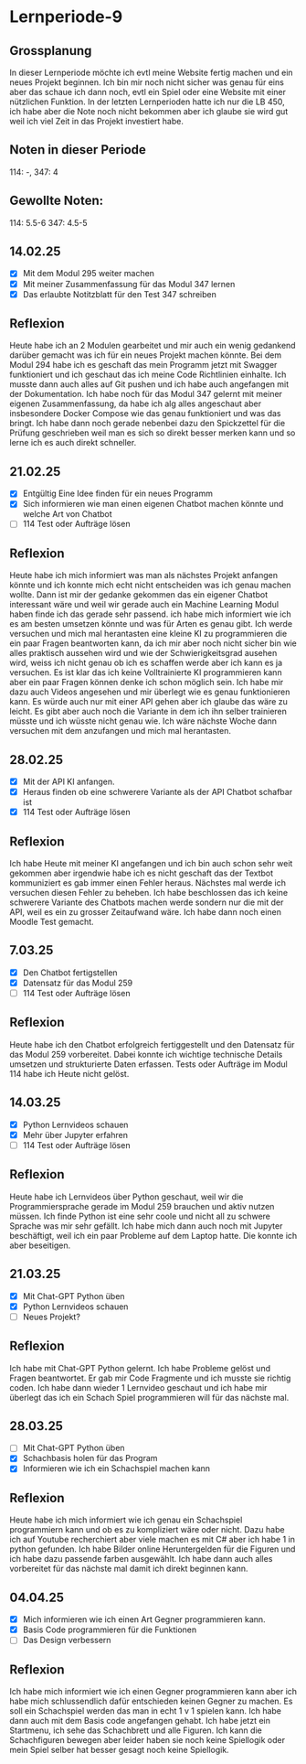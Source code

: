 # Lernperiode-9


## Grossplanung

In dieser Lernperiode möchte ich evtl meine Website fertig machen und ein neues Projekt beginnen. Ich bin mir noch nicht sicher was genau für eins aber das schaue ich dann noch, evtl ein Spiel oder eine Website mit einer nützlichen Funktion. In der letzten Lernperioden hatte ich nur die LB 450, ich habe aber die Note noch nicht bekommen aber ich glaube sie wird gut weil ich viel Zeit in das Projekt investiert habe.

## Noten in dieser Periode

114: -, 347: 4

## Gewollte Noten:

114: 5.5-6 347: 4.5-5

## 14.02.25
- [x] Mit dem Modul 295 weiter machen
- [x] Mit meiner Zusammenfassung für das Modul 347 lernen
- [x] Das erlaubte Notitzblatt für den Test 347 schreiben
 
## Reflexion

Heute habe ich an 2 Modulen gearbeitet und mir auch ein wenig gedankend darüber gemacht was ich für ein neues Projekt machen könnte. Bei dem Modul 294 habe ich es geschaft das mein Programm jetzt mit Swagger funktioniert und ich geschaut das ich meine Code Richtlinien einhalte. Ich musste dann auch alles auf Git pushen und ich habe auch angefangen mit der Dokumentation. Ich habe noch für das Modul 347 gelernt mit meiner eigenen Zusammenfassung, da habe ich alg alles angeschaut aber insbesondere Docker Compose wie das genau funktioniert und was das bringt. Ich habe dann noch gerade nebenbei dazu den Spickzettel für die Prüfung geschrieben weil man es sich so direkt besser merken kann und so lerne ich es auch direkt schneller.

## 21.02.25
- [x] Entgültig Eine Idee finden für ein neues Programm
- [x] Sich informieren wie man einen eigenen Chatbot machen könnte und welche Art von Chatbot
- [ ] 114 Test oder Aufträge lösen
 
## Reflexion
Heute habe ich mich informiert was man als nächstes Projekt anfangen könnte und ich konnte mich echt nicht entscheiden was ich genau machen wollte. Dann ist mir der gedanke gekommen das ein eigener Chatbot interessant wäre und weil wir gerade auch ein Machine Learning Modul haben finde ich das gerade sehr passend. ich habe mich informiert wie ich es am besten umsetzen könnte und was für Arten es genau gibt. Ich werde versuchen und mich mal herantasten eine kleine KI zu programmieren die ein paar Fragen beantworten kann, da ich mir aber noch nicht sicher bin wie alles praktisch aussehen wird und wie der Schwierigkeitsgrad ausehen wird, weiss ich nicht genau ob ich es schaffen werde aber ich kann es ja versuchen. Es ist klar das ich keine Volltrainierte KI programmieren kann aber ein paar Fragen können denke ich schon möglich sein. Ich habe mir dazu auch Videos angesehen und mir überlegt wie es genau funktionieren kann. Es würde auch nur mit einer API gehen aber ich glaube das wäre zu leicht. Es gibt aber auch noch die Variante in dem ich ihn selber trainieren müsste und ich wüsste nicht genau wie. Ich wäre nächste Woche dann versuchen mit dem anzufangen und mich mal herantasten.

## 28.02.25
- [x] Mit der API KI anfangen.
- [x] Heraus finden ob eine schwerere Variante als der API Chatbot schafbar ist
- [x] 114 Test oder Aufträge lösen
 
## Reflexion

Ich habe Heute mit meiner KI angefangen und ich bin auch schon sehr weit gekommen aber irgendwie habe ich es nicht geschaft das der Textbot kommuniziert es gab immer einen Fehler heraus. Nächstes mal werde ich versuchen diesen Fehler zu beheben. Ich habe beschlossen das ich keine schwerere Variante des Chatbots machen werde sondern nur die mit der API, weil es ein zu grosser Zeitaufwand wäre. Ich habe dann noch einen Moodle Test gemacht.

## 7.03.25
- [x] Den Chatbot fertigstellen
- [x] Datensatz für das Modul 259
- [ ] 114 Test oder Aufträge lösen

## Reflexion

Heute habe ich den Chatbot erfolgreich fertiggestellt und den Datensatz für das Modul 259 vorbereitet. Dabei konnte ich wichtige technische Details umsetzen und strukturierte Daten erfassen. Tests oder Aufträge im Modul 114 habe ich Heute nicht gelöst.

## 14.03.25
- [x] Python Lernvideos schauen
- [x] Mehr über Jupyter erfahren
- [ ] 114 Test oder Aufträge lösen

## Reflexion

Heute habe ich Lernvideos über Python geschaut, weil wir die Programmiersprache gerade im Modul 259 brauchen und aktiv nutzen müssen. Ich finde Python ist eine sehr coole und nicht all zu schwere Sprache was mir sehr gefällt. Ich habe mich dann auch noch mit Jupyter beschäftigt, weil ich ein paar Probleme auf dem Laptop hatte. Die konnte ich aber beseitigen.

## 21.03.25
- [x] Mit Chat-GPT Python üben
- [x] Python Lernvideos schauen
- [ ] Neues Projekt?

## Reflexion
Ich habe mit Chat-GPT Python gelernt. Ich habe Probleme gelöst und Fragen beantwortet. Er gab mir Code Fragmente und ich musste sie richtig coden. Ich habe dann wieder 1 Lernvideo geschaut und ich habe mir überlegt das ich ein Schach Spiel programmieren will für das nächste mal.

## 28.03.25
- [ ] Mit Chat-GPT Python üben
- [x] Schachbasis holen für das Program
- [x] Informieren wie ich ein Schachspiel machen kann

## Reflexion
Heute habe ich mich informiert wie ich genau ein Schachspiel programmiern kann und ob es zu kompliziert wäre oder nicht. Dazu habe ich auf Youtube recherchiert aber viele machen es mit C# aber ich habe 1 in python gefunden. Ich habe Bilder online Heruntergelden für die Figuren und ich habe dazu passende farben ausgewählt. Ich habe dann auch alles vorbereitet für das nächste mal damit ich direkt beginnen kann.

## 04.04.25
- [x] Mich informieren wie ich einen Art Gegner programmieren kann.
- [x] Basis Code programmieren für die Funktionen
- [ ] Das Design verbessern

## Reflexion

Ich habe mich informiert wie ich einen Gegner programmieren kann aber ich habe mich schlussendlich dafür entschieden keinen Gegner zu machen. Es soll ein Schachspiel werden das man in echt 1 v 1 spielen kann. Ich habe dann auch mit dem Basis code angefangen gehabt. Ich habe jetzt ein Startmenu, ich sehe das Schachbrett und alle Figuren. Ich kann die Schachfiguren bewegen aber leider haben sie noch keine Spiellogik oder mein Spiel selber hat besser gesagt noch keine Spiellogik. 



